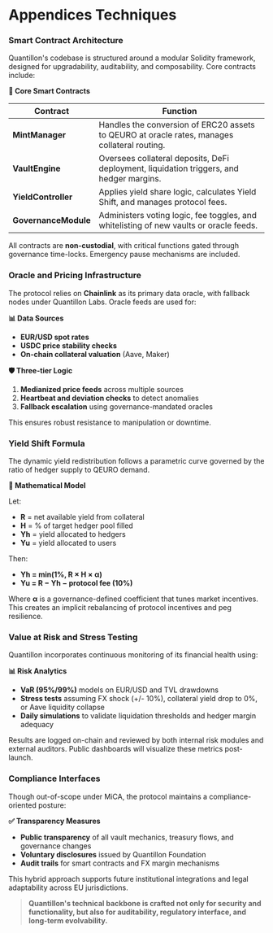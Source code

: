 # Appendices Techniques

### Smart Contract Architecture

Quantillon's codebase is structured around a modular Solidity framework, designed for upgradability, auditability, and composability. Core contracts include:

**🔧 Core Smart Contracts**

| Contract             | Function                                                                                     |
| -------------------- | -------------------------------------------------------------------------------------------- |
| **MintManager**      | Handles the conversion of ERC20 assets to QEURO at oracle rates, manages collateral routing. |
| **VaultEngine**      | Oversees collateral deposits, DeFi deployment, liquidation triggers, and hedger margins.     |
| **YieldController**  | Applies yield share logic, calculates Yield Shift, and manages protocol fees.                |
| **GovernanceModule** | Administers voting logic, fee toggles, and whitelisting of new vaults or oracle feeds.       |

All contracts are **non-custodial**, with critical functions gated through governance time-locks. Emergency pause mechanisms are included.

### Oracle and Pricing Infrastructure

The protocol relies on **Chainlink** as its primary data oracle, with fallback nodes under Quantillon Labs. Oracle feeds are used for:

**📊 Data Sources**

* **EUR/USD spot rates**
* **USDC price stability checks**
* **On-chain collateral valuation** (Aave, Maker)

**🛡️ Three-tier Logic**

1. **Medianized price feeds** across multiple sources
2. **Heartbeat and deviation checks** to detect anomalies
3. **Fallback escalation** using governance-mandated oracles

This ensures robust resistance to manipulation or downtime.

### Yield Shift Formula

The dynamic yield redistribution follows a parametric curve governed by the ratio of hedger supply to QEURO demand.

**📐 Mathematical Model**

Let:

* **R** = net available yield from collateral
* **H** = % of target hedger pool filled
* **Yh** = yield allocated to hedgers
* **Yu** = yield allocated to users

Then:

* **Yh = min(1%, R × H × α)**
* **Yu = R − Yh − protocol fee (10%)**

Where **α** is a governance-defined coefficient that tunes market incentives. This creates an implicit rebalancing of protocol incentives and peg resilience.

### Value at Risk and Stress Testing

Quantillon incorporates continuous monitoring of its financial health using:

**📊 Risk Analytics**

* **VaR (95%/99%)** models on EUR/USD and TVL drawdowns
* **Stress tests** assuming FX shock (+/- 10%), collateral yield drop to 0%, or Aave liquidity collapse
* **Daily simulations** to validate liquidation thresholds and hedger margin adequacy

Results are logged on-chain and reviewed by both internal risk modules and external auditors. Public dashboards will visualize these metrics post-launch.

### Compliance Interfaces

Though out-of-scope under MiCA, the protocol maintains a compliance-oriented posture:

**✅ Transparency Measures**

* **Public transparency** of all vault mechanics, treasury flows, and governance changes
* **Voluntary disclosures** issued by Quantillon Foundation
* **Audit trails** for smart contracts and FX margin mechanisms

This hybrid approach supports future institutional integrations and legal adaptability across EU jurisdictions.

> **Quantillon's technical backbone is crafted not only for security and functionality, but also for auditability, regulatory interface, and long-term evolvability.**
